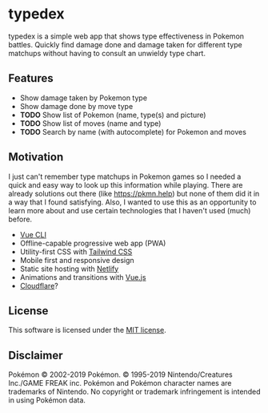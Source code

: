 # typedex

typedex is a simple web app that shows type effectiveness in Pokemon battles. Quickly find damage done and damage taken for different type matchups without having to consult an unwieldy type chart.


## Features

- Show damage taken by Pokemon type
- Show damage done by move type
- **TODO** Show list of Pokemon (name, type(s) and picture)
- **TODO** Show list of moves (name and type)
- **TODO** Search by name (with autocomplete) for Pokemon and moves


## Motivation

I just can't remember type matchups in Pokemon games so I needed a quick and easy way to look up this information while playing. There are already solutions out there (like https://pkmn.help) but none of them did it in a way that I found satisfying. Also, I wanted to use this as an opportunity to learn more about and use certain technologies that I haven't used (much) before.

- [Vue CLI](https://cli.vuejs.org)
- Offline-capable progressive web app (PWA)
- Utility-first CSS with [Tailwind CSS](https://tailwindcss.com)
- Mobile first and responsive design
- Static site hosting with [Netlify](https://www.netlify.com)
- Animations and transitions with [Vue.js](https://vuejs.org)
- [Cloudflare](https://www.cloudflare.com)?


## License

This software is licensed under the [MIT license](https://github.com/te1/typedex/blob/master/LICENSE).


## Disclaimer

Pokémon © 2002-2019 Pokémon. © 1995-2019 Nintendo/Creatures Inc./GAME FREAK inc. Pokémon and Pokémon character names are trademarks of Nintendo. No copyright or trademark infringement is intended in using Pokémon data.
